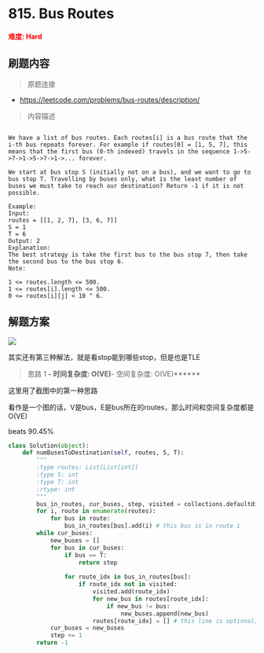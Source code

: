 # 815. Bus Routes

**<font color=red>难度: Hard</font>**

## 刷题内容

> 原题连接

* https://leetcode.com/problems/bus-routes/description/

> 内容描述

```

We have a list of bus routes. Each routes[i] is a bus route that the i-th bus repeats forever. For example if routes[0] = [1, 5, 7], this means that the first bus (0-th indexed) travels in the sequence 1->5->7->1->5->7->1->... forever.

We start at bus stop S (initially not on a bus), and we want to go to bus stop T. Travelling by buses only, what is the least number of buses we must take to reach our destination? Return -1 if it is not possible.

Example:
Input: 
routes = [[1, 2, 7], [3, 6, 7]]
S = 1
T = 6
Output: 2
Explanation: 
The best strategy is take the first bus to the bus stop 7, then take the second bus to the bus stop 6.
Note:

1 <= routes.length <= 500.
1 <= routes[i].length <= 500.
0 <= routes[i][j] < 10 ^ 6.
````

## 解题方案

![](https://github.com/apachecn/awesome-algorithm/blob/master/images/815/WechatIMG6057.png)

其实还有第三种解法，就是看stop能到哪些stop，但是也是TLE
> 思路 1
******- 时间复杂度: O(VE)******- 空间复杂度: O(VE)******

这里用了截图中的第一种思路

看作是一个图的话，V是bus，E是bus所在的routes，那么时间和空间复杂度都是O(VE)

beats 90.45%

```python
class Solution(object):
    def numBusesToDestination(self, routes, S, T):
        """
        :type routes: List[List[int]]
        :type S: int
        :type T: int
        :rtype: int
        """
        bus_in_routes, cur_buses, step, visited = collections.defaultdict(set), [S], 0, set()
        for i, route in enumerate(routes):
            for bus in route:
                bus_in_routes[bus].add(i) # this bus is in route i
        while cur_buses:
            new_buses = []
            for bus in cur_buses:
                if bus == T:
                    return step
                
                for route_idx in bus_in_routes[bus]:
                    if route_idx not in visited:
                        visited.add(route_idx)
                        for new_bus in routes[route_idx]:
                            if new_bus != bus:
                                new_buses.append(new_bus)
                        routes[route_idx] = [] # this line is optional, more efficient if added
            cur_buses = new_buses
            step += 1
        return -1
```
